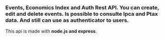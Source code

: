 <h3><strong>Events, Economics Index and Auth Rest API</strong>. You can create, edit and delete events. Is possible to consulte Ipca and Ptax data. And still can use as authenticator to users. </h3>

<p>This api is made with <strong>node.js and express</strong>.</p>
